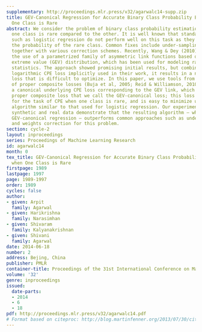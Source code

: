 ```yaml
---
supplementary: http://proceedings.mlr.press/v32/agarwalc14-supp.zip
title: GEV-Canonical Regression for Accurate Binary Class Probability Estimation when
  One Class is Rare
abstract: We consider the problem of binary class probability estimation (CPE) when
  one class is rare compared to the other. It is well known that standard algorithms
  such as logistic regression do not perform well on this task as they tend to under-estimate
  the probability of the rare class. Common fixes include under-sampling and weighting,
  together with various correction schemes. Recently, Wang & Dey (2010) suggested
  the use of a parametrized family of asymmetric link functions based on the generalized
  extreme value (GEV) distribution, which has been used for modeling rare events in
  statistics. The approach showed promising initial results, but combined with the
  logarithmic CPE loss implicitly used in their work, it results in a non-convex composite
  loss that is difficult to optimize. In this paper, we use tools from the theory
  of proper composite losses (Buja et al, 2005; Reid & Williamson, 2010) to construct
  a canonical underlying CPE loss corresponding to the GEV link, which yields a convex
  proper composite loss that we call the GEV-canonical loss; this loss is tailored
  for the task of CPE when one class is rare, and is easy to minimize using an IRLS-type
  algorithm similar to that used for logistic regression. Our experiments on both
  synthetic and real data demonstrate that the resulting algorithm – which we term
  GEV-canonical regression – outperforms common approaches such as under-sampling
  and weights correction for this problem.
section: cycle-2
layout: inproceedings
series: Proceedings of Machine Learning Research
id: agarwalc14
month: 0
tex_title: GEV-Canonical Regression for Accurate Binary Class Probability Estimation
  when One Class is Rare
firstpage: 1989
lastpage: 1997
page: 1989-1997
order: 1989
cycles: false
author:
- given: Arpit
  family: Agarwal
- given: Harikrishna
  family: Narasimhan
- given: Shivaram
  family: Kalyanakrishnan
- given: Shivani
  family: Agarwal
date: 2014-06-18
number: 2
address: Bejing, China
publisher: PMLR
container-title: Proceedings of the 31st International Conference on Machine Learning
volume: '32'
genre: inproceedings
issued:
  date-parts:
  - 2014
  - 6
  - 18
pdf: http://proceedings.mlr.press/v32/agarwalc14.pdf
# Format based on citeproc: http://blog.martinfenner.org/2013/07/30/citeproc-yaml-for-bibliographies/
---
```

